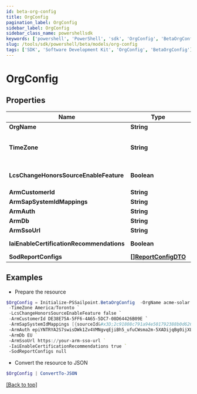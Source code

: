 ```yaml
---
id: beta-org-config
title: OrgConfig
pagination_label: OrgConfig
sidebar_label: OrgConfig
sidebar_class_name: powershellsdk
keywords: ['powershell', 'PowerShell', 'sdk', 'OrgConfig', 'BetaOrgConfig'] 
slug: /tools/sdk/powershell/beta/models/org-config
tags: ['SDK', 'Software Development Kit', 'OrgConfig', 'BetaOrgConfig']
---
```



# OrgConfig

## Properties

Name | Type | Description | Notes
------------ | ------------- | ------------- | -------------
**OrgName** | **String** | The name of the org. | [optional] 
**TimeZone** | **String** | The selected time zone which is to be used for the org.  This directly affects when scheduled tasks are executed.  Valid options can be found at /beta/org-config/valid-time-zones | [optional] 
**LcsChangeHonorsSourceEnableFeature** | **Boolean** | Flag to determine whether the LCS_CHANGE_HONORS_SOURCE_ENABLE_FEATURE flag is enabled for the current org. | [optional] 
**ArmCustomerId** | **String** | ARM Customer ID | [optional] 
**ArmSapSystemIdMappings** | **String** | A list of IDN::sourceId to ARM::systemId mappings. | [optional] 
**ArmAuth** | **String** | ARM authentication string | [optional] 
**ArmDb** | **String** | ARM database name | [optional] 
**ArmSsoUrl** | **String** | ARM SSO URL | [optional] 
**IaiEnableCertificationRecommendations** | **Boolean** | Flag to determine whether IAI Certification Recommendations are enabled for the current org | [optional] 
**SodReportConfigs** | [**[]ReportConfigDTO**](report-config-dto) |  | [optional] 

## Examples

- Prepare the resource
```powershell
$OrgConfig = Initialize-PSSailpoint.BetaOrgConfig  -OrgName acme-solar `
 -TimeZone America/Toronto `
 -LcsChangeHonorsSourceEnableFeature false `
 -ArmCustomerId DE38E75A-5FF6-4A65-5DC7-08D64426B09E `
 -ArmSapSystemIdMappings [{sourceId&#x3D;2c91808c791a94e501792388b0d62659, systemId&#x3D;1556}, {sourceId&#x3D;2_2c91808c791a94e501792388b0d62659, systemId&#x3D;2_1556}, {sourceId&#x3D;3_2c91808c791a94e501792388b0d62659, systemId&#x3D;3_1556}] `
 -ArmAuth epiYNTRYA2S7swisDWk1Zv4VMNgvqEjiBh5_ufuCWsma2m-5XADijqBg0ijXLby5nS6lxZNXabhGnAPGeDGc4V3jQKrhwV-UHypRLs8ZLgOjiQNus9NimS0uPdKomRW6TFWqXyfnYd-znNgbbVuwUy9GyD9ebDVJSntPastxSx7UcyGuWBqfNZYpuxKRWe_7TVY60qL55jUqyz8N4XUbbdcxdbZ0uik6ut-Bv90MKTbZexBW_PR4qcgIkaEs4kIenLyBxnGziYo7AO0tJ8bGHO8FJRkibCpAQIt7PISLo7Gg_Xf9j10dKq2YDgy4pPTvz3fE2ZHYnXCXvXFSA-vVag&#x3D;&#x3D; `
 -ArmDb EU `
 -ArmSsoUrl https://your-arm-sso-url `
 -IaiEnableCertificationRecommendations true `
 -SodReportConfigs null
```

- Convert the resource to JSON
```powershell
$OrgConfig | ConvertTo-JSON
```


[[Back to top]](#) 

